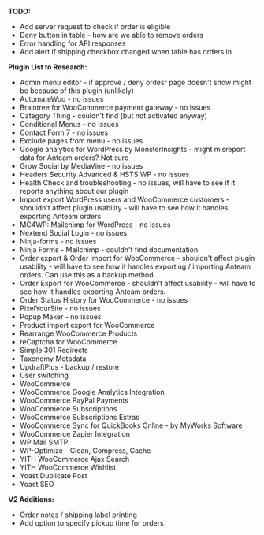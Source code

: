 **TODO:**

- Add server request to check if order is eligible
- Deny button in table - how are we able to remove orders
- Error handling for API responses
- Add alert if shipping checkbox changed when table has orders in

**Plugin List to Research:**

- Admin menu editor - if approve / deny ordesr page doesn't show might be because of this plugin (unlikely)
- AutomateWoo - no issues
- Braintree for WooCommerce payment gateway - no issues
- Category Thing - couldn't find (but not activated anyway)
- Conditional Menus - no issues
- Contact Form 7 - no issues
- Exclude pages from menu - no issues
- Google analytics for WordPress by MonsterInsights - might misreport data for Anteam orders? Not sure
- Grow Social by MediaVine - no issues
- Headers Security Advanced & HSTS WP - no issues
- Health Check and troubleshooting - no issues, will have to see if it reports anything about our plugin
- Import export WordPress users and WooCommerce customers - shouldn't affect plugin usability - will have to see how it handles exporting Anteam orders
- MC4WP: Mailchimp for WordPress - no issues
- Nextend Social Login - no issues
- Ninja-forms - no issues
- Ninja Forms - Mailchimp - couldn't find documentation
- Order export & Order Import for WooCommerce - shouldn't affect plugin usability - will have to see how it handles exporting / importing Anteam orders. Can use this as a backup method.
- Order Export for WooCommerce - shouldn't affect usability - will have to see how it handles exporting Anteam orders.
- Order Status History for WooCommerce - no issues
- PixelYourSite - no issues
- Popup Maker - no issues
- Product import export for WooCommerce
- Rearrange WooCommerce Products
- reCaptcha for WooCommerce
- Simple 301 Redirects
- Taxonomy Metadata
- UpdraftPlus - backup / restore
- User switching
- WooCommerce
- WooCommerce Google Analytics Integration
- WooCommerce PayPal Payments
- WooCommerce Subscriptions
- WooCommerce Subscriptions Extras
- WooCommerce Sync for QuickBooks Online - by MyWorks Software
- WooCommerce Zapier Integration
- WP Mail SMTP
- WP-Optimize - Clean, Compress, Cache
- YITH WooCommerce Ajax Search
- YITH WooCommerce Wishlist
- Yoast Duplicate Post
- Yoast SEO

**V2 Additions:**

- Order notes / shipping label printing
- Add option to specify pickup time for orders
